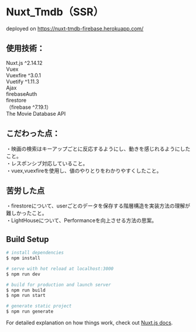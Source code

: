 # Nuxt_Tmdb（SSR）

deployed on https://nuxt-tmdb-firebase.herokuapp.com/

## 使用技術：  
Nuxt.js ^2.14.12  
Vuex  
Vuexfire ^3.0.1  
Vuetify ^1.11.3  
Ajax  
firebaseAuth  
firestore  
（firebase ^7.19.1）  
The Movie Database API  

## こだわった点：  
・映画の検索はキーアップごとに反応するようにし、動きを感じれるようにしたこと。  
・レスポンシブ対応していること。  
・vuex,vuexfireを使用し、値のやりとりをわかりやすくしたこと。  

## 苦労した点  
・firestoreについて、userごとのデータを保存する階層構造を実装方法の理解が難しかったこと。  
・LightHouseについて、Performanceを向上させる方法の思案。  


## Build Setup
```bash
# install dependencies
$ npm install

# serve with hot reload at localhost:3000
$ npm run dev

# build for production and launch server
$ npm run build
$ npm run start

# generate static project
$ npm run generate
```

For detailed explanation on how things work, check out [Nuxt.js docs](https://nuxtjs.org).
